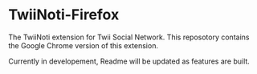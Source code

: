 # TwiiNoti-Firefox

The TwiiNoti extension for Twii Social Network. This reposotory contains the Google Chrome version of this extension.

Currently in developement, Readme will be updated as features are built.
